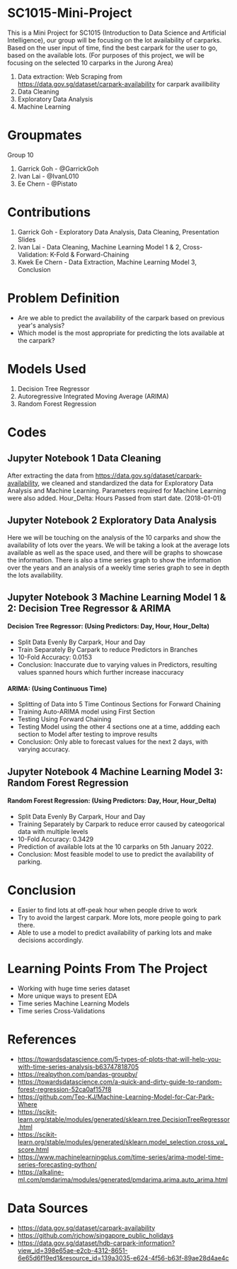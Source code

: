 # SC1015-Mini-Project
This is a Mini Project for SC1015 (Introduction to Data Science and Artificial Intelligence), our group will be focusing on the lot availability of carparks. Based on the user input of time, find the best carpark for the user to go, based on the available lots. (For purposes of this project, we will be focusing on the selected 10 carparks in the Jurong Area)
1. Data extraction: Web Scraping from https://data.gov.sg/dataset/carpark-availability for carpark availibility
2. Data Cleaning
3. Exploratory Data Analysis
4. Machine Learning

# Groupmates
Group 10
1. Garrick Goh - @GarrickGoh
2. Ivan Lai - @IvanL010
3. Ee Chern - @Pistato

# Contributions
1. Garrick Goh - Exploratory Data Analysis, Data Cleaning, Presentation Slides
2. Ivan Lai - Data Cleaning, Machine Learning Model 1 & 2, Cross-Validation: K-Fold & Forward-Chaining
3. Kwek Ee Chern - Data Extraction, Machine Learning Model 3, Conclusion

# Problem Definition
* Are we able to predict the availability of the carpark based on previous year's analysis?
* Which model is the most appropriate for predicting the lots available at the carpark?

# Models Used
1. Decision Tree Regressor
2. Autoregressive Integrated Moving Average (ARIMA)
3. Random Forest Regression

# Codes
## Jupyter Notebook 1 Data Cleaning
After extracting the data from https://data.gov.sg/dataset/carpark-availability, we cleaned and standardized the data for Exploratory Data Analysis and Machine Learning.
Parameters required for Machine Learning were also added.
Hour_Delta: Hours Passed from start date. (2018-01-01)
## Jupyter Notebook 2 Exploratory Data Analysis
Here we will be touching on the analysis of the 10 carparks and show the availability of lots over the years. We will be taking a look at the average lots available as well as the space used, and there will be graphs to showcase the information. There is also a time series graph to show the information over the years and an analysis of a weekly time series graph to see in depth the lots availability.
## Jupyter Notebook 3 Machine Learning Model 1 & 2: Decision Tree Regressor & ARIMA
#### Decision Tree Regressor: (Using Predictors: Day, Hour, Hour_Delta)
* Split Data Evenly By Carpark, Hour and Day
* Train Separately By Carpark to reduce Predictors in Branches
* 10-Fold Accuracy: 0.0153
* Conclusion: Inaccurate due to varying values in Predictors, resulting values spanned hours which further increase inaccuracy
#### ARIMA: (Using Continuous Time)
* Splitting of Data into 5 Time Continous Sections for Forward Chaining
* Training Auto-ARIMA model using First Section
* Testing Using Forward Chaining
* Testing Model using the other 4 sections one at a time, addding each section to Model after testing to improve results
* Conclusion: Only able to forecast values for the next 2 days, with varying accuracy.
## Jupyter Notebook 4 Machine Learning Model 3: Random Forest Regression 
#### Random Forest Regression: (Using Predictors: Day, Hour, Hour_Delta)
* Split Data Evenly By Carpark, Hour and Day
* Training Separately by Carpark to reduce error caused by cateogorical data with multiple levels
* 10-Fold Accuracy: 0.3429
* Prediction of available lots at the 10 carparks on 5th January 2022.
* Conclusion: Most feasible model to use to predict the availability of parking.

# Conclusion 
* Easier to find lots at off-peak hour when people drive to work 
* Try to avoid the largest carpark. More lots, more people going to park there.
* Able to use a model to predict availability of parking lots and make decisions accordingly.

# Learning Points From The Project
* Working with huge time series dataset
* More unique ways to present EDA
* Time series Machine Learning Models
* Time series Cross-Validations

# References
* https://towardsdatascience.com/5-types-of-plots-that-will-help-you-with-time-series-analysis-b63747818705
* https://realpython.com/pandas-groupby/
* https://towardsdatascience.com/a-quick-and-dirty-guide-to-random-forest-regression-52ca0af157f8
* https://github.com/Teo-KJ/Machine-Learning-Model-for-Car-Park-Where
* https://scikit-learn.org/stable/modules/generated/sklearn.tree.DecisionTreeRegressor.html
* https://scikit-learn.org/stable/modules/generated/sklearn.model_selection.cross_val_score.html
* https://www.machinelearningplus.com/time-series/arima-model-time-series-forecasting-python/
* https://alkaline-ml.com/pmdarima/modules/generated/pmdarima.arima.auto_arima.html

# Data Sources
* https://data.gov.sg/dataset/carpark-availability
* https://github.com/rjchow/singapore_public_holidays
* https://data.gov.sg/dataset/hdb-carpark-information?view_id=398e65ae-e2cb-4312-8651-6e65d6f19ed1&resource_id=139a3035-e624-4f56-b63f-89ae28d4ae4c
